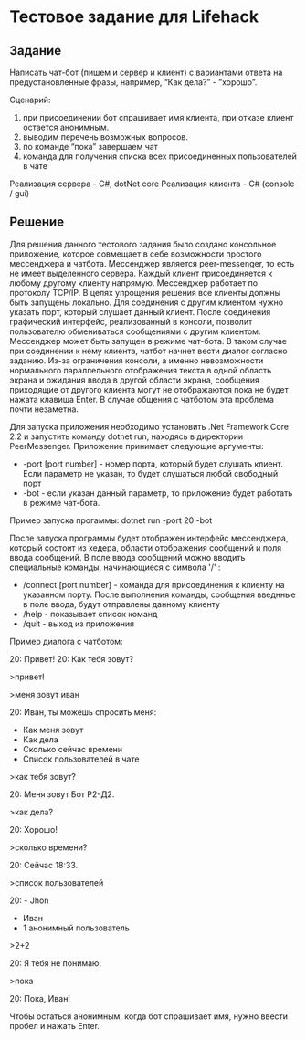 # Тестовое задание для Lifehack

## Задание

Написать чат-бот (пишем и сервер и клиент) с вариантами ответа на предустановленные фразы, например, “Как дела?” - ”хорошо”.
 
Сценарий:
1. при присоединении бот спрашивает имя клиента, при отказе клиент остается анонимным.
2. выводим перечень возможных вопросов.
3. по команде “пока” завершаем чат
4. команда для получения списка всех присоединенных пользователей в чате
 
Реализация сервера - C#, dotNet core
Реализация клиента - C# (console / gui)


## Решение

Для решения данного тестового задания было создано консольное приложение, которое совмещает в себе возможности простого 
мессенджера и чатбота. Мессенджер является peer-messenger, то есть не имеет выделенного сервера. Каждый клиент присоединяeтся 
к любому другому клиенту напрямую. Мессенджер работает по протоколу TCP/IP. В целях упрощения решения все клиенты должны быть
запущены локально. Для соединения с другим клиентом нужно указать порт, который слушает данный клиент. После соединения 
графический интерфейс, реализованный в консоли, позволит пользователю обмениваться сообщениями с другим клиентом. Мессенджер 
может быть запущен в режиме чат-бота. В таком случае при соединении к нему клиента, чатбот начнет вести диалог согласно 
заданию. Из-за ограничения консоли, а именно невозможности нормального параллельного отображения текста в одной область экрана
и ожидания ввода в другой области экрана, сообщения приходящие от другого клиента могут не отображаются пока не будет нажата 
клавиша Enter. В случае общения с чатботом эта проблема почти незаметна.

Для запуска приложения необходимо установить .Net Framework Core 2.2 и запустить команду dotnet run, находясь в директории 
PeerMessenger. Приложение принимает следующие аргументы:

- -port [port number] - номер порта, который будет слушать клиент. Если параметр не указан, то будет слушаться любой 
свободный порт
- -bot - если указан данный параметр, то приложение будет работать в режиме чат-бота.

Пример запуска прогаммы: dotnet run -port 20 -bot

После запуска программы будет отображен интерфейс мессенджера, который состоит из хедера, области отображения сообщений и поля 
ввода сообщений. В поле ввода сообщений можно вводить специальные команды, начинающиеся с символа '/' :

- /connect [port number] - команда для присоединения к клиенту на указанном порту. После выполнения команды, сообщения 
введнные в поле ввода, будут отправлены данному клиенту
- /help - показывает список команд
- /quit - выход из приложения

Пример диалога с чатботом:

20: Привет!
20: Как тебя зовут?

\>привет! 

\>меня зовут иван

20: Иван, ты можешь спросить меня:
 - Как меня зовут
 - Как дела
 - Сколько сейчас времени
 - Список пользователей в чате

\>как тебя зовут?

20: Меня зовут Бот Р2-Д2.

\>как дела?

20: Хорошо!

\>сколько времени?

20: Сейчас 18:33.

\>список пользователей

20: - Jhon
 - Иван
 - 1 анонимный пользователь
 
\>2+2

20: Я тебя не понимаю.

\>пока

20: Пока, Иван!


Чтобы остаться анонимным, когда бот спрашивает имя, нужно ввести пробел и нажать Enter.
